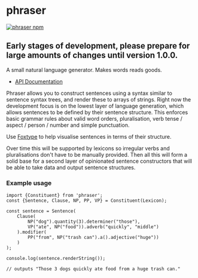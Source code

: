 # phraser
[![phraser npm](https://img.shields.io/npm/v/phraser.svg?style=flat-square)](https://www.npmjs.com/package/stampy)


## Early stages of development, please prepare for large amounts of changes until version 1.0.0.

A small natural language generator. Makes words reads goods.

- [API Documentation](https://blueflag.github.io/phraser/docs)

Phraser allows you to construct sentences using a syntax similar to sentence syntax trees, and render these to arrays of strings. Right now the development focus is on the lowest layer of language generation, which allows sentences to be defined by their sentence structure. This enforces basic grammar rules about valid word orders, pluralisation, verb tense / aspect / person / number and simple punctuation.

Use [Foxtype](https://foxtype.com/sentence-tree) to help visualise sentences in terms of their structure.

Over time this will be supported by lexicons so irregular verbs and pluralisations don't have to be manually provided. Then all this will form a solid base for a second layer of opinionated sentence constructors that will be able to take data and output sentence structures.

### Example usage

```
import {Constituent} from 'phraser';
const {Sentence, Clause, NP, PP, VP} = Constituent(Lexicon);

const sentence = Sentence(
    Clause(
        NP("dog").quantity(3).determiner("those"),
        VP("ate", NP("food")).adverb("quickly", "middle")
    ).modifier(
        PP("from", NP("trash can").a().adjective("huge"))
    )
);

console.log(sentence.renderString());

// outputs "Those 3 dogs quickly ate food from a huge trash can."

```
